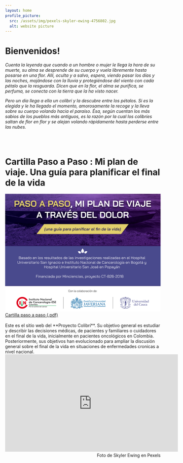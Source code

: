 ```yaml
---
layout: home
profile_picture:
  src: /assets/img/pexels-skyler-ewing-4756802.jpg
  alt: website picture
---
```


# Bienvenidos! 
 
  *Cuenta la leyenda que cuando a un hombre o mujer le llega la hora de su muerte, su alma se desprende de su cuerpo y vuela libremente hasta posarse en una flor. Allí, oculta y a salvo, espera, viendo pasar los días y las noches, mojándose con la lluvia y protegiéndose del viento con cada pétalo que la resguarda. Dicen que en la flor, el alma se purifica, se perfuma, se conecta con la tierra que la ha visto nacer.* 

  *Pero un día llega a ella un colibrí y la descubre entre los pétalos. Si es la elegida y le ha llegado el momento, amorosamente la recoge y la lleva sobre su cuerpo volando hacia el paraíso. Ésa, según cuentan los más sabios de los pueblos más antiguos, es la razón por la cual los colibríes saltan de flor en flor y se alejan volando rápidamente hasta perderse entre las nubes.*

<br>
<br>

# Cartilla Paso a Paso : Mi plan de viaje. Una guía para planificar el final de la vida
<img src="assets/img/content/cartilla.png" width="600px">
<a href="assets/img/content/docs/Cartilla.pdf" target="_blank">Cartilla paso a paso (.pdf)</a>

<br>
<br>
  Este es el sitio web del **Proyecto Colibrí**. Su objetivo general es estudiar y describir las decisiones médicas, de pacientes y familiares o cuidadores en el final de la vida, inicialmente en pacientes oncológicos en Colombia. Posteriormente, sus objetivos han evolucionado para ampliar la discusión general sobre el final de la vida en situaciones de enfermedades cronicas a nivel nacional.

<iframe width="560" height="315" src="https://www.youtube.com/embed/bELAl0rkQA4" title="YouTube video player" frameborder="0" allow="accelerometer; autoplay; clipboard-write; encrypted-media; gyroscope; picture-in-picture" allowfullscreen></iframe>

<br>
<div style="text-align: right"> Foto de Skyler Ewing en Pexels </div>
  